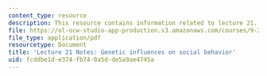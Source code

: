 ```yaml
---
content_type: resource
description: This resource contains information related to lecture 21.
file: https://ol-ocw-studio-app-production.s3.amazonaws.com/courses/9-20-animal-behavior-fall-2013/fcddbe1de374fb740a5dde5a9ae4745a_MIT9_20F13_Lec21.pdf
file_type: application/pdf
resourcetype: Document
title: 'Lecture 21 Notes: Genetic influences on social behavior'
uid: fcddbe1d-e374-fb74-0a5d-de5a9ae4745a
---
```

